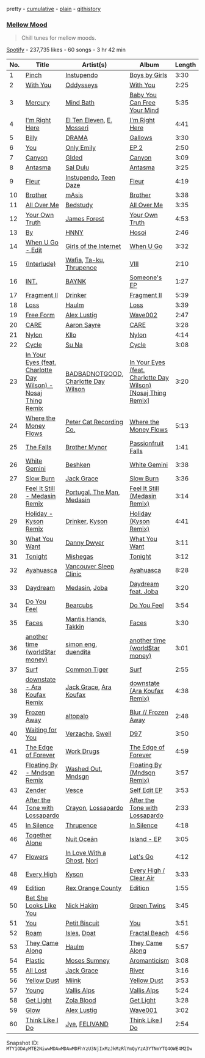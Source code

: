 pretty - [cumulative](/playlists/cumulative/37i9dQZF1DX2n5hpuulC75.md) - [plain](/playlists/plain/37i9dQZF1DX2n5hpuulC75) - [githistory](https://github.githistory.xyz/mackorone/spotify-playlist-archive/blob/main/playlists/plain/37i9dQZF1DX2n5hpuulC75)

### [Mellow Mood](https://open.spotify.com/playlist/37i9dQZF1DX2n5hpuulC75)

> Chill tunes for mellow moods.

[Spotify](https://open.spotify.com/user/spotify) - 237,735 likes - 60 songs - 3 hr 42 min

| No. | Title | Artist(s) | Album | Length |
|---|---|---|---|---|
| 1 | [Pinch](https://open.spotify.com/track/6wK7VH9tPHMztCRHx33E8u) | [Instupendo](https://open.spotify.com/artist/3ctnkEZGtVBTxS7IMin8nC) | [Boys by Girls](https://open.spotify.com/album/4KnjTXIO4Znm41fTeNEOPd) | 3:30 |
| 2 | [With You](https://open.spotify.com/track/2lskCyax2W4xf0OIvu1sus) | [Oddysseys](https://open.spotify.com/artist/7b5YV6ZD7IcamrC28c6cUd) | [With You](https://open.spotify.com/album/6DNml4of4LLHUa5FTBnJXu) | 2:25 |
| 3 | [Mercury](https://open.spotify.com/track/7qIcIbwxgoELlu989d3paB) | [Mind Bath](https://open.spotify.com/artist/6FdP93iZOV7BclbYDSlGOC) | [Baby You Can Free Your Mind](https://open.spotify.com/album/7vajxfrenQypkMf4vXj5nI) | 5:35 |
| 4 | [I'm Right Here](https://open.spotify.com/track/1P6nShfHtDMPeX9ioSpuDB) | [El Ten Eleven](https://open.spotify.com/artist/0d1j4VJ7gzAJaDslzmjTF0), [E\. Mosseri](https://open.spotify.com/artist/6uGJAxVdyHS0giyh2TzRWI) | [I'm Right Here](https://open.spotify.com/album/40FBsidorGc3bClqQAvXYe) | 4:41 |
| 5 | [Billy](https://open.spotify.com/track/7CgenkSQAeoZnPbT6RVFXP) | [DRAMA](https://open.spotify.com/artist/7LvvNoUPwTZpgXDWBRrfHg) | [Gallows](https://open.spotify.com/album/3FaD5MKAsVySYyWnDqfuKV) | 3:30 |
| 6 | [You](https://open.spotify.com/track/4hUwGugDAOjypsfNyagxbA) | [Only Emily](https://open.spotify.com/artist/7zQJLySlh6khVpyF4W1IdT) | [EP 2](https://open.spotify.com/album/63nEJyxKj0LvRo3BUWoRK4) | 2:50 |
| 7 | [Canyon](https://open.spotify.com/track/6aVohiCJIKSl1KRprTMOHX) | [Glded](https://open.spotify.com/artist/6LQHbUxsIOTU2vkzbUaXCH) | [Canyon](https://open.spotify.com/album/3wuICxTDIz3Mvg9qZ24WJT) | 3:09 |
| 8 | [Antasma](https://open.spotify.com/track/5RxZ8rFeQPBqefaWqEk3Ex) | [Sal Dulu](https://open.spotify.com/artist/6vZPwPZBhP2RCPcijCfRAV) | [Antasma](https://open.spotify.com/album/2shJEUIURDIlMslYeCl0zl) | 3:25 |
| 9 | [Fleur](https://open.spotify.com/track/28a0RlnfHnnJ5tBA7OIPos) | [Instupendo](https://open.spotify.com/artist/3ctnkEZGtVBTxS7IMin8nC), [Teen Daze](https://open.spotify.com/artist/2GE6MAdyGzeXpY9TwIYd3l) | [Fleur](https://open.spotify.com/album/0HAiMf04OeW4qcgoN4wU82) | 4:19 |
| 10 | [Brother](https://open.spotify.com/track/6gtZgL7jUHYUQa3JvFJT90) | [mAsis](https://open.spotify.com/artist/1DTI5o8qbqWDGjftQlS4dw) | [Brother](https://open.spotify.com/album/2EY8U8KLgvUn5f7eUNxVN5) | 3:38 |
| 11 | [All Over Me](https://open.spotify.com/track/7N2KPKZAutekLgLNEg2AOF) | [Bedstudy](https://open.spotify.com/artist/7J2sXHrIECKuTgcKzNxz46) | [All Over Me](https://open.spotify.com/album/0UhBRmr4xtK0LMc9jwNyFC) | 3:35 |
| 12 | [Your Own Truth](https://open.spotify.com/track/2wfqHxQtKQxHrsscsJRNrM) | [James Forest](https://open.spotify.com/artist/6TWuwqkarDY2IXyFaGAQd4) | [Your Own Truth](https://open.spotify.com/album/4vwKFcNLE0kUe8tsb7M4I7) | 4:53 |
| 13 | [By](https://open.spotify.com/track/5C4sp6JprCFTO9ZQcg4qXs) | [HNNY](https://open.spotify.com/artist/6Yae9Ia1nq6JLLojBzwN1r) | [Hosoi](https://open.spotify.com/album/7zhdVONU5HcwpbmC7XtXsn) | 2:46 |
| 14 | [When U Go \- Edit](https://open.spotify.com/track/2F3BynnuqegS6LOqnKYkn4) | [Girls of the Internet](https://open.spotify.com/artist/5tGmvKTFVL9bGZTxtvopHE) | [When U Go](https://open.spotify.com/album/2MWgIRGRWp2c0i1ak5bWVI) | 3:32 |
| 15 | [\(Interlude\)](https://open.spotify.com/track/3fVlhP6MF3Wfq4Zaa5Oann) | [Wafia](https://open.spotify.com/artist/0FL2d6iFFNAV3yBUbXjZ1U), [Ta\-ku](https://open.spotify.com/artist/13Kd75NSHSp9lB4CaqPMOV), [Thrupence](https://open.spotify.com/artist/33WEbJHirq23bohapH3pI9) | [VIII](https://open.spotify.com/album/0Vp2DwDWSTLzC99vUZEMdG) | 2:10 |
| 16 | [INT.](https://open.spotify.com/track/0PkdPVAAf35WruJQsj9OSb) | [BAYNK](https://open.spotify.com/artist/28yVvEvA2lT3K5RNIhV1Dj) | [Someone's EP](https://open.spotify.com/album/7nONNWbe5d7OrhVPzivguN) | 1:27 |
| 17 | [Fragment II](https://open.spotify.com/track/4BE2zxYvp7iUqaj6nb7kyb) | [Drinker](https://open.spotify.com/artist/2BfQmbIWtDNKSSHNAEOQur) | [Fragment II](https://open.spotify.com/album/0w3OKPMhnsAMivBZCjMBZL) | 5:39 |
| 18 | [Loss](https://open.spotify.com/track/1yZUxtk1VoMiYUnD1yOjo8) | [Haulm](https://open.spotify.com/artist/6a0Kn7yto6kNqngYq9fC21) | [Loss](https://open.spotify.com/album/5p9mx2AX05jn6rzjzKUYNX) | 3:39 |
| 19 | [Free Form](https://open.spotify.com/track/04qxabD9hKT45HsrOQqdVg) | [Alex Lustig](https://open.spotify.com/artist/5oLxJrktO7kOEJANS6nkZB) | [Wave002](https://open.spotify.com/album/1YdM5ZC57DMiQLAvsIWwAU) | 2:47 |
| 20 | [CARE](https://open.spotify.com/track/3VAdf6BXxTA7EpkaMvLxG4) | [Aaron Sayre](https://open.spotify.com/artist/5nFlxnPm75iO0XQTbmwxNZ) | [CARE](https://open.spotify.com/album/7AIKjTBeXLL1CseXezoqOp) | 3:28 |
| 21 | [Nylon](https://open.spotify.com/track/4PfP4WMGO1ltuffPS27Bll) | [Kllo](https://open.spotify.com/artist/0RDC2Krd2nmqseGx5C8PQz) | [Nylon](https://open.spotify.com/album/3F5itcyJtIPXSaMjrY0jao) | 4:14 |
| 22 | [Cycle](https://open.spotify.com/track/20Ugh1BvRxLSRiOmNylQoA) | [Su Na](https://open.spotify.com/artist/3GZowazH5ZdOUanJadDd4s) | [Cycle](https://open.spotify.com/album/2PzYL5a3De3BZIvJPCCitP) | 3:08 |
| 23 | [In Your Eyes \(feat\. Charlotte Day Wilson\) \- Nosaj Thing Remix](https://open.spotify.com/track/7rcbHVWq8rCgpC6dO93kyl) | [BADBADNOTGOOD](https://open.spotify.com/artist/65dGLGjkw3UbddUg2GKQoZ), [Charlotte Day Wilson](https://open.spotify.com/artist/3GQboECxDT1xqPPWC30p7v) | [In Your Eyes \(feat\. Charlotte Day Wilson\) \[Nosaj Thing Remix\]](https://open.spotify.com/album/7fSFSItBNFLhjgH1c4F59R) | 3:20 |
| 24 | [Where the Money Flows](https://open.spotify.com/track/2B7MsTiOgVN0S7LHaTrt9w) | [Peter Cat Recording Co.](https://open.spotify.com/artist/41Nu7NgAj9rJxjj7JDuXrV) | [Where the Money Flows](https://open.spotify.com/album/2I9KdP79osKWxAa5LZMupE) | 5:13 |
| 25 | [The Falls](https://open.spotify.com/track/77DvRscXwJ3N1xDyDch9KS) | [Brother Mynor](https://open.spotify.com/artist/2zTqapX1Uq3oXLkFIKG7Zq) | [Passionfruit Falls](https://open.spotify.com/album/44ozrkhehRvsNSufykTZ5l) | 1:41 |
| 26 | [White Gemini](https://open.spotify.com/track/4PuTvnil6uy4m6DGSnxrHE) | [Beshken](https://open.spotify.com/artist/5sHn9ENA6XtnLmOrVQt2BB) | [White Gemini](https://open.spotify.com/album/7IXVOxHTpOMXaMQivGKfuE) | 3:38 |
| 27 | [Slow Burn](https://open.spotify.com/track/6uSNQLr7hNFCsRCY0C2WJ9) | [Jack Grace](https://open.spotify.com/artist/4aj0Uc8eSN4NQPhLkFZSGB) | [Slow Burn](https://open.spotify.com/album/7dpk0QXdjtRSLqkbFnBSKg) | 3:36 |
| 28 | [Feel It Still \- Medasin Remix](https://open.spotify.com/track/4m6ObZmZ7wnyrKtmLvlyVE) | [Portugal\. The Man](https://open.spotify.com/artist/4kI8Ie27vjvonwaB2ePh8T), [Medasin](https://open.spotify.com/artist/62vbsDRAq0qHdezaCOzB0T) | [Feel It Still \(Medasin Remix\)](https://open.spotify.com/album/4zeRHgIHK8iRQ7vs3t1BJF) | 3:14 |
| 29 | [Holiday \- Kyson Remix](https://open.spotify.com/track/3EsqrnNfJ9CgKtmqM8dJPN) | [Drinker](https://open.spotify.com/artist/2BfQmbIWtDNKSSHNAEOQur), [Kyson](https://open.spotify.com/artist/1ysHnRqLx1sIFxUlahQftx) | [Holiday \(Kyson Remix\)](https://open.spotify.com/album/13suTnGeieJJA5mF9ivLH2) | 4:41 |
| 30 | [What You Want](https://open.spotify.com/track/41s8bVDv8tt5RiJ6V12grq) | [Danny Dwyer](https://open.spotify.com/artist/52dJMOJVjZ8ArXL4dDJ3Nd) | [What You Want](https://open.spotify.com/album/3GqhyF67ndGTkNjQD7Qz5M) | 3:11 |
| 31 | [Tonight](https://open.spotify.com/track/0Xx0UPF4loz1ZJeZs4yhA0) | [Mishegas](https://open.spotify.com/artist/1F3BcbR6yzILOCzzA3i0Rh) | [Tonight](https://open.spotify.com/album/0v32AOjRz05Bsmt2gwaoET) | 3:12 |
| 32 | [Ayahuasca](https://open.spotify.com/track/6oVm5ocTB8B0rjO5dZk8Px) | [Vancouver Sleep Clinic](https://open.spotify.com/artist/77BznF1Dr1k5KyEZ6Nn3jB) | [Ayahuasca](https://open.spotify.com/album/241mYCg9mXZXgfTAlTsktH) | 8:28 |
| 33 | [Daydream](https://open.spotify.com/track/6DEDhjTllUrPw29BivTvn2) | [Medasin](https://open.spotify.com/artist/62vbsDRAq0qHdezaCOzB0T), [Joba](https://open.spotify.com/artist/2t64CHsmWouJNyXSwy5q2q) | [Daydream feat\. Joba](https://open.spotify.com/album/0WRsSZMzGnH9f4HOfzTybZ) | 3:20 |
| 34 | [Do You Feel](https://open.spotify.com/track/1o7GN5kATFdAUw1d8Uimba) | [Bearcubs](https://open.spotify.com/artist/5iPtkyoEOCILhwFgl2a2d3) | [Do You Feel](https://open.spotify.com/album/6zD2T7eIlbfZq3rZb1ngcW) | 3:54 |
| 35 | [Faces](https://open.spotify.com/track/56pbX11yH6Ud2nuprJ111k) | [Mantis Hands](https://open.spotify.com/artist/1iqF9deWyPSHS48JzVFUk4), [Takkin](https://open.spotify.com/artist/6YJXZoTvzi4NK03J19R73d) | [Faces](https://open.spotify.com/album/5z0nZiOFUEMlewHJXY3ot4) | 3:30 |
| 36 | [another time \(world$tar money\)](https://open.spotify.com/track/3pq5SHP8DwySlbUL0KIoRy) | [simon eng](https://open.spotify.com/artist/0YXc5Rre8iZ6CfxNtzBJhC), [duendita](https://open.spotify.com/artist/4vZBqD3QXrKiE3mZ6zHr22) | [another time \(world$tar money\)](https://open.spotify.com/album/0bMuRzy7dDIfKgliEaw4DV) | 3:01 |
| 37 | [Surf](https://open.spotify.com/track/4z5yrhsjY4HdWCZ5hxEEIb) | [Common Tiger](https://open.spotify.com/artist/3cFbMn6PWzK9ukWYrObGDi) | [Surf](https://open.spotify.com/album/6V91Y8wm7R34YiFIfozLqa) | 2:55 |
| 38 | [downstate \- Ara Koufax Remix](https://open.spotify.com/track/4iYwaMVjH0E0QuSTWZlWg7) | [Jack Grace](https://open.spotify.com/artist/4aj0Uc8eSN4NQPhLkFZSGB), [Ara Koufax](https://open.spotify.com/artist/6DiOOEpE72LMevCgPUlNNO) | [downstate \(Ara Koufax Remix\)](https://open.spotify.com/album/6FmE1Ipm1ljBpRg3pNzaDI) | 4:38 |
| 39 | [Frozen Away](https://open.spotify.com/track/4hboEacHpNTLg2xPmAfjR3) | [altopalo](https://open.spotify.com/artist/7uK0DQd6ovJfq8IjDy64fE) | [Blur // Frozen Away](https://open.spotify.com/album/2fqV2w0MSDUocsbpI0OSaa) | 2:48 |
| 40 | [Waiting for You](https://open.spotify.com/track/6VnADht5DZuwR3aYX4Ufz2) | [Verzache](https://open.spotify.com/artist/59KX7XUUgAOOo5IyDjca0T), [Swell](https://open.spotify.com/artist/78xSB1R1x8T6o0QuRaodez) | [D97](https://open.spotify.com/album/0AVlhmontGKMUo0DlqJtS2) | 3:50 |
| 41 | [The Edge of Forever](https://open.spotify.com/track/0v6dmK9TWQWY6NqBG7YVpK) | [Work Drugs](https://open.spotify.com/artist/0wLfAlTh58anndtgqA0MCU) | [The Edge of Forever](https://open.spotify.com/album/7KqxTEDu8NOKcr2665Zryv) | 4:59 |
| 42 | [Floating By \- Mndsgn Remix](https://open.spotify.com/track/7KlnAsAp5d2liLfQnUXITM) | [Washed Out](https://open.spotify.com/artist/5juOkIIy18sFw9L30syt1Z), [Mndsgn](https://open.spotify.com/artist/4GcpBLY8g8NrmimWbssM26) | [Floating By \(Mndsgn Remix\)](https://open.spotify.com/album/3KG1lZGWbEGUG3SvZFUUHb) | 3:57 |
| 43 | [Zender](https://open.spotify.com/track/51WLmjgPAVhLnrjfQZ6tzh) | [Vesce](https://open.spotify.com/artist/2LOAyFzBD2LyAQby6Z6DKn) | [Self Edit EP](https://open.spotify.com/album/0gfvYcS9zeSgdaGc0nSEoN) | 3:53 |
| 44 | [After the Tone with Lossapardo](https://open.spotify.com/track/6fKX7zoYa5nfpHnnmcKg6t) | [Crayon](https://open.spotify.com/artist/1byiL1WtteUjvqT6GhlEfh), [Lossapardo](https://open.spotify.com/artist/6amhIkFAweDp9aQ8FKQ606) | [After the Tone with Lossapardo](https://open.spotify.com/album/4O6xAkwEEunTtOIv05VpOm) | 2:33 |
| 45 | [In Silence](https://open.spotify.com/track/0BsFp2sJPOdtRg3oUVWuh8) | [Thrupence](https://open.spotify.com/artist/33WEbJHirq23bohapH3pI9) | [In Silence](https://open.spotify.com/album/5rTCzfuf6vmgD08IQBJlsx) | 4:18 |
| 46 | [Together Alone](https://open.spotify.com/track/3EIrhX6rhOZZ9tageWD5Om) | [Nuit Oceān](https://open.spotify.com/artist/4qhCtPKoctC2e4ADsXifH4) | [Island \- EP](https://open.spotify.com/album/0Tfyv7ejRsl3zr8xm16XAr) | 3:05 |
| 47 | [Flowers](https://open.spotify.com/track/5VnaOLeK1lKfULuNwet8ck) | [In Love With a Ghost](https://open.spotify.com/artist/21tDFddcOFDYmiobTcls2O), [Nori](https://open.spotify.com/artist/1ZVchQJoK0CP4PR7bgr2Lo) | [Let's Go](https://open.spotify.com/album/7A1vIevZg3nz7jOjbfNh6R) | 4:12 |
| 48 | [Every High](https://open.spotify.com/track/7vLqTNvm9cBl74CeiWmcId) | [Kyson](https://open.spotify.com/artist/1ysHnRqLx1sIFxUlahQftx) | [Every High / Clear Air](https://open.spotify.com/album/49QehWRE2HdUglkzcysZW9) | 3:33 |
| 49 | [Edition](https://open.spotify.com/track/1wz7B02oOtrTW6SNLG0cSk) | [Rex Orange County](https://open.spotify.com/artist/7pbDxGE6nQSZVfiFdq9lOL) | [Edition](https://open.spotify.com/album/6Do68lYD1UfOmeBYtsxF18) | 1:55 |
| 50 | [Bet She Looks Like You](https://open.spotify.com/track/1PeY7UcO6qNOvCYl8SapIi) | [Nick Hakim](https://open.spotify.com/artist/1Goe2NezNnym45kco2xTk6) | [Green Twins](https://open.spotify.com/album/5RfZQHPapcSY40HaYvt3fh) | 3:45 |
| 51 | [You](https://open.spotify.com/track/4gRuC34ZpRcpVXxMXM1csQ) | [Petit Biscuit](https://open.spotify.com/artist/6gK1Uct5FEdaUWRWpU4Cl2) | [You](https://open.spotify.com/album/4Fzw1NdiDb9pGJPRAVlKXv) | 3:51 |
| 52 | [Roam](https://open.spotify.com/track/6IfTJV3EFa20dpbp16PCLa) | [Isles](https://open.spotify.com/artist/5xwOOHYjyogCTn5St1rjLi), [Dpat](https://open.spotify.com/artist/5tCcGNhAW0do4RlIz9WilZ) | [Fractal Beach](https://open.spotify.com/album/2CHTice1Q8RAhifkpCvBvz) | 4:56 |
| 53 | [They Came Along](https://open.spotify.com/track/2pHmVgvvl7IJdxaofJ88YX) | [Haulm](https://open.spotify.com/artist/6a0Kn7yto6kNqngYq9fC21) | [They Came Along](https://open.spotify.com/album/5xpYPGDdWhSsP6DuRwYub5) | 5:57 |
| 54 | [Plastic](https://open.spotify.com/track/18gcopzbu2DjQjR2DI5pE8) | [Moses Sumney](https://open.spotify.com/artist/5W10uJRsbt9bROJDKoI1Wn) | [Aromanticism](https://open.spotify.com/album/30WjNaR79shSTGB52IJTw0) | 3:08 |
| 55 | [All Lost](https://open.spotify.com/track/56LMiEpyy0t7HLct13oVi3) | [Jack Grace](https://open.spotify.com/artist/4aj0Uc8eSN4NQPhLkFZSGB) | [River](https://open.spotify.com/album/51RyFF1ZqQ2Ie1Ld26UNVw) | 3:16 |
| 56 | [Yellow Dust](https://open.spotify.com/track/7DxLN7gn6TNpgyaIYkQ6d1) | [Miink](https://open.spotify.com/artist/17Rhw8lEDjOqM3GSVqrzhg) | [Yellow Dust](https://open.spotify.com/album/0GddXWFgGfX620dMxsh7K5) | 3:53 |
| 57 | [Young](https://open.spotify.com/track/3u4rIcRR7gSoJdkJIx9zpu) | [Vallis Alps](https://open.spotify.com/artist/7qhWa7UI1QNZNDnzYwAYZm) | [Vallis Alps](https://open.spotify.com/album/0s2fghAEEk3Uzz1IbGMDlq) | 5:24 |
| 58 | [Get Light](https://open.spotify.com/track/3VGqj3ZkIKE6dZCqXZQdIk) | [Zola Blood](https://open.spotify.com/artist/3oxkIoEAyXXQlLTZXlffLJ) | [Get Light](https://open.spotify.com/album/2PUSsWHPs1h48a7DaFYvY7) | 3:28 |
| 59 | [Glow](https://open.spotify.com/track/4B7XzgVjcNfoF8tIKgYhXE) | [Alex Lustig](https://open.spotify.com/artist/5oLxJrktO7kOEJANS6nkZB) | [Wave001](https://open.spotify.com/album/35oHamcgtC5WELUtHUGJQk) | 3:02 |
| 60 | [Think Like I Do](https://open.spotify.com/track/5BIywHyLnncJb8EWSLCViA) | [Jye](https://open.spotify.com/artist/2VXm4JOiSfNQJmo4IXjWOH), [FELIVAND](https://open.spotify.com/artist/6QCstr3yhEVSZPQyDvvYjK) | [Think Like I Do](https://open.spotify.com/album/2c26cJ0hmOGRyEsW2vTAEJ) | 2:54 |

Snapshot ID: `MTY1ODAyMTE2NiwwMDAwMDAwMDFhYzU3NjIxMzJkMzRlYmQyYzA3YTNmYTQ4OWE4M2Iw`
